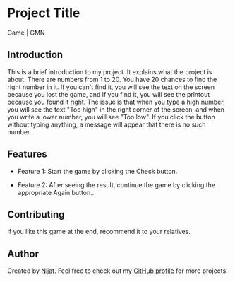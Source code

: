 # Project Title

Game | GMN

## Introduction

This is a brief introduction to my project. It explains what the project is about. There are numbers from 1 to 20. You have 20 chances to find the right number in it. If you can't find it, you will see the text on the screen because you lost the game, and if you find it, you will see the printout because you found it right. The issue is that when you type a high number, you will see the text "Too high" in the right corner of the screen, and when you write a lower number, you will see "Too low". If you click the button without typing anything, a message will appear that there is no such number.

## Features

- Feature 1: Start the game by clicking the Check button.

- Feature 2: After seeing the result, continue the game by clicking the appropriate Again button..

## Contributing

If you like this game at the end, recommend it to your relatives.

## Author

Created by [Nijat](https://www.linkedin.com/in/nijat-guliyev-1949a4294/). Feel free to check out my [GitHub profile](https://github.com/Nijat-Guliyev) for more projects!

